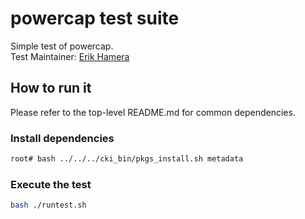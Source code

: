 # powercap test suite
Simple test of powercap. \
Test Maintainer: [Erik Hamera](mailto:ehamera@redhat.com)

## How to run it
Please refer to the top-level README.md for common dependencies.

### Install dependencies
```bash
root# bash ../../../cki_bin/pkgs_install.sh metadata
```

### Execute the test
```bash
bash ./runtest.sh
```
